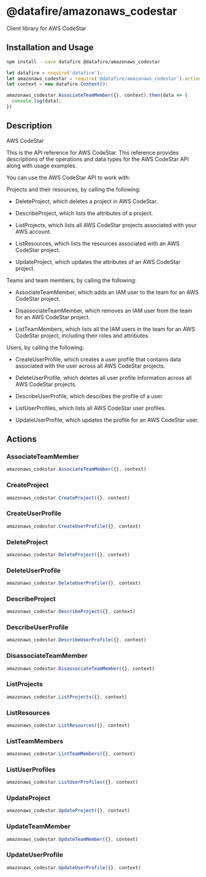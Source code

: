 # @datafire/amazonaws_codestar

Client library for AWS CodeStar

## Installation and Usage
```bash
npm install --save datafire @datafire/amazonaws_codestar
```

```js
let datafire = require('datafire');
let amazonaws_codestar = require('@datafire/amazonaws_codestar').actions;
let context = new datafire.Context();

amazonaws_codestar.AssociateTeamMember({}, context).then(data => {
  console.log(data);
})
```

## Description
<fullname>AWS CodeStar</fullname> <p>This is the API reference for AWS CodeStar. This reference provides descriptions of the operations and data types for the AWS CodeStar API along with usage examples.</p> <p>You can use the AWS CodeStar API to work with:</p> <p>Projects and their resources, by calling the following:</p> <ul> <li> <p> <a>DeleteProject</a>, which deletes a project in AWS CodeStar.</p> </li> <li> <p> <a>DescribeProject</a>, which lists the attributes of a project.</p> </li> <li> <p> <a>ListProjects</a>, which lists all AWS CodeStar projects associated with your AWS account.</p> </li> <li> <p> <a>ListResources</a>, which lists the resources associated with an AWS CodeStar project.</p> </li> <li> <p> <a>UpdateProject</a>, which updates the attributes of an AWS CodeStar project.</p> </li> </ul> <p>Teams and team members, by calling the following:</p> <ul> <li> <p> <a>AssociateTeamMember</a>, which adds an IAM user to the team for an AWS CodeStar project.</p> </li> <li> <p> <a>DisassociateTeamMember</a>, which removes an IAM user from the team for an AWS CodeStar project.</p> </li> <li> <p> <a>ListTeamMembers</a>, which lists all the IAM users in the team for an AWS CodeStar project, including their roles and attributes.</p> </li> </ul> <p>Users, by calling the following:</p> <ul> <li> <p> <a>CreateUserProfile</a>, which creates a user profile that contains data associated with the user across all AWS CodeStar projects.</p> </li> <li> <p> <a>DeleteUserProfile</a>, which deletes all user profile information across all AWS CodeStar projects.</p> </li> <li> <p> <a>DescribeUserProfile</a>, which describes the profile of a user.</p> </li> <li> <p> <a>ListUserProfiles</a>, which lists all AWS CodeStar user profiles.</p> </li> <li> <p> <a>UpdateUserProfile</a>, which updates the profile for an AWS CodeStar user. </p> </li> </ul>

## Actions
### AssociateTeamMember



```js
amazonaws_codestar.AssociateTeamMember({}, context)
```


### CreateProject



```js
amazonaws_codestar.CreateProject({}, context)
```


### CreateUserProfile



```js
amazonaws_codestar.CreateUserProfile({}, context)
```


### DeleteProject



```js
amazonaws_codestar.DeleteProject({}, context)
```


### DeleteUserProfile



```js
amazonaws_codestar.DeleteUserProfile({}, context)
```


### DescribeProject



```js
amazonaws_codestar.DescribeProject({}, context)
```


### DescribeUserProfile



```js
amazonaws_codestar.DescribeUserProfile({}, context)
```


### DisassociateTeamMember



```js
amazonaws_codestar.DisassociateTeamMember({}, context)
```


### ListProjects



```js
amazonaws_codestar.ListProjects({}, context)
```


### ListResources



```js
amazonaws_codestar.ListResources({}, context)
```


### ListTeamMembers



```js
amazonaws_codestar.ListTeamMembers({}, context)
```


### ListUserProfiles



```js
amazonaws_codestar.ListUserProfiles({}, context)
```


### UpdateProject



```js
amazonaws_codestar.UpdateProject({}, context)
```


### UpdateTeamMember



```js
amazonaws_codestar.UpdateTeamMember({}, context)
```


### UpdateUserProfile



```js
amazonaws_codestar.UpdateUserProfile({}, context)
```


